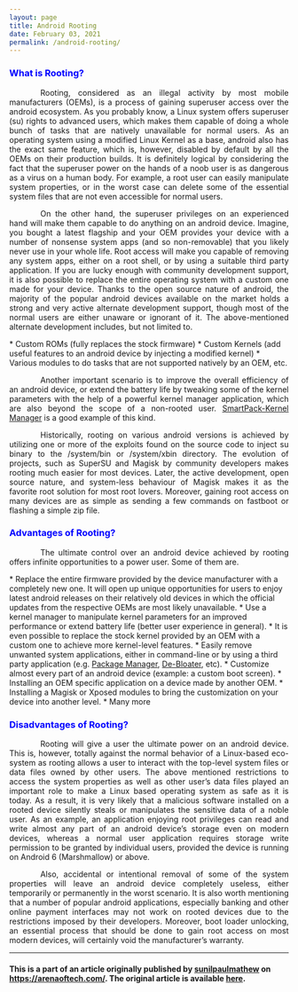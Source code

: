 ```yaml
---
layout: page
title: Android Rooting
date: February 03, 2021
permalink: /android-rooting/
---
```


<style>
    tab1 { padding-left: 4em; }
</style>

<h3 style="color: blue">What is Rooting?</h3>

<p style="text-align: justify;"><tab1>Rooting, considered as an illegal activity by most mobile manufacturers (OEMs), is a process of gaining superuser access over the android ecosystem. As you probably know, a Linux system offers superuser (su) rights to advanced users, which makes them capable of doing a whole bunch of tasks that are natively unavailable for normal users. As an operating system using a modified Linux Kernel as a base, android also has the exact same feature, which is, however, disabled by default by all the OEMs on their production builds. It is definitely logical by considering the fact that the superuser power on the hands of a noob user is as dangerous as a virus on a human body. For example, a root user can easily manipulate system properties, or in the worst case can delete some of the essential system files that are not even accessible for normal users.</tab1></p>

<p style="text-align: justify;"><tab1>On the other hand, the superuser privileges on an experienced hand will make them capable to do anything on an android device. Imagine, you bought a latest flagship and your OEM provides your device with a number of nonsense system apps (and so non-removable) that you likely never use in your whole life. Root access will make you capable of removing any system apps, either on a root shell, or by using a suitable third party application. If you are lucky enough with community development support, it is also possible to replace the entire operating system with a custom one made for your device. Thanks to the open source nature of android, the majority of the popular android devices available on the market holds a strong and very active alternate development support, though most of the normal users are either unaware or ignorant of it. The above-mentioned alternate development includes, but not limited to.</tab1></p>
* Custom ROMs (fully replaces the stock firmware)
* Custom Kernels (add useful features to an android device by injecting a modified kernel)
* Various modules to do tasks that are not supported natively by an OEM, etc.

<p style="text-align: justify;"><tab1>Another important scenario is to improve the overall efficiency of an android device, or extend the battery life by tweaking some of the kernel parameters with the help of a powerful kernel manager application, which are also beyond the scope of a non-rooted user. <a href="{{ site.github.url }}/spkm/">SmartPack-Kernel Manager</a> is a good example of this kind.
</tab1></p>

<p style="text-align: justify;"><tab1>Historically, rooting on various android versions is achieved by utilizing one or more of the exploits found on the source code to inject su binary to the /system/bin or /system/xbin directory. The evolution of projects, such as SuperSU and Magisk by community developers makes rooting much easier for most devices. Later, the active development, open source nature, and system-less behaviour of Magisk makes it as the favorite root solution for most root lovers. Moreover, gaining root access on many devices are as simple as sending a few commands on fastboot or flashing a simple zip file.</tab1></p>

<h3 style="color: blue">Advantages of Rooting?</h3>

<p style="text-align: justify;"><tab1>The ultimate control over an android device achieved by rooting offers infinite opportunities to a power user. Some of them are.</tab1></p>
* Replace the entire firmware provided by the device manufacturer with a completely new one. It will open up unique opportunities for users to enjoy latest android releases on their relatively old devices in which the official updates from the respective OEMs are most likely unavailable.
* Use a kernel manager to manipulate kernel parameters for an improved performance or extend battery life (better user experience in general).
* It is even possible to replace the stock kernel provided by an OEM with a custom one to achieve more kernel-level features.
* Easily remove unwanted system applications, either in command-line or by using a third party application (e.g. <a href="https://smartpack.github.io/PackageManager/" target="_blank">Package Manager</a>, <a href="https://sunilpaulmathew.github.io/De-Bloater/" target="_blank">De-Bloater</a>, etc).
* Customize almost every part of an android device (example: a custom boot screen).
* Installing an OEM specific application on a device made by another OEM.
* Installing a Magisk or Xposed modules to bring the customization on your device into another level.
* Many more

<h3 style="color: blue">Disadvantages of Rooting?</h3>

<p style="text-align: justify;"><tab1>Rooting will give a user the ultimate power on an android device. This is, however, totally against the normal behavior of a Linux-based eco-system as rooting allows a user to interact with the top-level system files or data files owned by other users. The above mentioned restrictions to access the system properties as well as other user’s data files played an important role to make a Linux based operating system as safe as it is today. As a result, it is very likely that a malicious software installed on a rooted device silently steals or manipulates the sensitive data of a noble user. As an example, an application enjoying root privileges can read and write almost any part of an android device’s storage even on modern devices, whereas a normal user application requires storage write permission to be granted by individual users, provided the device is running on Android 6 (Marshmallow) or above.</tab1></p>


<p style="text-align: justify;"><tab1>Also, accidental or intentional removal of some of the system properties will leave an android device completely useless, either temporarily or permanently in the worst scenario. It is also worth mentioning that a number of popular android applications, especially banking and other online payment interfaces may not work on rooted devices due to the restrictions imposed by their developers. Moreover, boot loader unlocking, an essential process that should be done to gain root access on most modern devices, will certainly void the manufacturer’s warranty.</tab1></p>

<hr>

<h4>This is a part of an article originally published by <a href="https://play.google.com/store/apps/dev?id=5836199813143882901" target="_blank">sunilpaulmathew</a> on <a href="https://arenaoftech.com/" target="_blank">https://arenaoftech.com/</a>. The original article is available <a href="https://arenaoftech.com/post/android-rooting-pros-and-cons/" target="_blank">here</a>.</h4>
